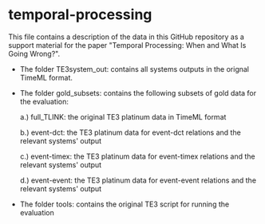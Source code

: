# temporal-processing

This file contains a description of the data in this GitHub repository as a support material for the paper "Temporal Processing: When and What Is Going Wrong?".

- The folder TE3system_out: contains all systems outputs in the orignal TimeML format. 

- The folder gold_subsets: contains the following subsets of gold data for the evaluation: 

  a.) full_TLINK: the original TE3 platinum data in TimeML format

  b.) event-dct: the TE3 platinum data for event-dct relations and the relevant systems' output

  c.) event-timex: the TE3 platinum data for event-timex relations and the relevant systems' output

  d.) event-event: the TE3 platinum data for event-event relations and the relevant systems' output

- The folder tools: contains the original TE3 script for running the evaluation



